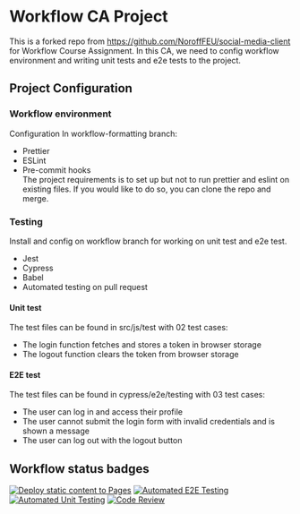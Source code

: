 # Workflow CA Project
This is a forked repo from https://github.com/NoroffFEU/social-media-client for Workflow Course Assignment. In this CA, we need to config workflow environment and writing unit tests and e2e tests to the project.
## Project Configuration
### Workflow environment
Configuration In workflow-formatting branch:
- Prettier
- ESLint 
- Pre-commit hooks  
The project requirements is to set up but not to run prettier and eslint on existing files. If you would like to do so, you can clone the repo and merge.
### Testing
Install and config on workflow branch for working on unit test and e2e test.
- Jest
- Cypress 
- Babel
- Automated testing on pull request
#### Unit test
The test files can be found in src/js/test with 02 test cases:
- The login function fetches and stores a token in browser storage
- The logout function clears the token from browser storage
#### E2E test
The test files can be found in cypress/e2e/testing with 03 test cases: 
- The user can log in and access their profile
- The user cannot submit the login form with invalid credentials and is shown a message
- The user can log out with the logout button


## Workflow status badges
[![Deploy static content to Pages](https://github.com/thikimyen-nguyen/social-media-client-workflow-ca/actions/workflows/pages.yml/badge.svg?branch=workflow)](https://github.com/thikimyen-nguyen/social-media-client-workflow-ca/actions/workflows/pages.yml)
[![Automated E2E Testing](https://github.com/thikimyen-nguyen/social-media-client-workflow-ca/actions/workflows/e2e-test.yml/badge.svg)](https://github.com/thikimyen-nguyen/social-media-client-workflow-ca/actions/workflows/e2e-test.yml)
[![Automated Unit Testing](https://github.com/thikimyen-nguyen/social-media-client-workflow-ca/actions/workflows/unit-test.yml/badge.svg)](https://github.com/thikimyen-nguyen/social-media-client-workflow-ca/actions/workflows/unit-test.yml)
[![Code Review](https://github.com/thikimyen-nguyen/social-media-client-workflow-ca/actions/workflows/gpt.yml/badge.svg)](https://github.com/thikimyen-nguyen/social-media-client-workflow-ca/actions/workflows/gpt.yml)